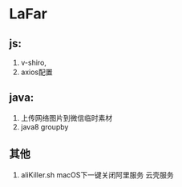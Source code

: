# LaFar
## js:
1. v-shiro,
2. axios配置

## java:
1. 上传网络图片到微信临时素材
2. java8 groupby

## 其他
1. aliKiller.sh macOS下一键关闭阿里服务 云壳服务 

